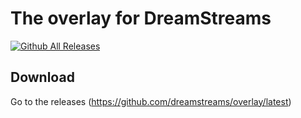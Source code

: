 # The overlay for DreamStreams
[![Github All Releases](https://img.shields.io/github/downloads/dreamstreams/overlay/total.svg)]()
## Download
Go to the releases (https://github.com/dreamstreams/overlay/latest)

